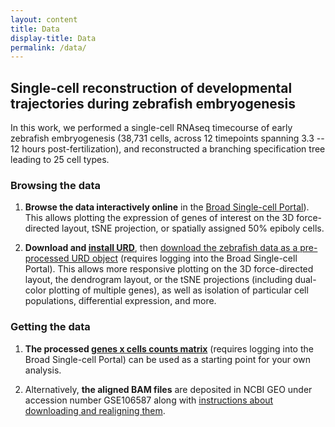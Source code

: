 ```yaml
---
layout: content
title: Data
display-title: Data
permalink: /data/
---
```


## Single-cell reconstruction of developmental trajectories during zebrafish embryogenesis

In this work, we performed a single-cell RNAseq timecourse of early zebrafish embryogenesis (38,731 cells, across 12 timepoints spanning 3.3 -- 12 hours post-fertilization), and reconstructed a branching specification tree leading to 25 cell types.

### Browsing the data

1. **Browse the data interactively online** in the [Broad Single-cell Portal](https://singlecell.broadinstitute.org/single_cell/study/SCP162/single-cell-reconstruction-of-developmental-trajectories-during-zebrafish-embryogenesis)). This allows plotting the expression of genes of interest on the 3D force-directed layout, tSNE projection, or spatially assigned 50% epiboly cells.

2. **Download and [install URD](https://github.com/farrellja/URD/blob/master/INSTALL.md)**, then [download the zebrafish data as a pre-processed URD object](https://singlecell.broadinstitute.org/single_cell/study/SCP162/single-cell-reconstruction-of-developmental-trajectories-during-zebrafish-embryogenesis?filename=URD_Zebrafish_Object.rds) (requires logging into the Broad Single-cell Portal). This allows more responsive plotting on the 3D force-directed layout, the dendrogram layout, or the tSNE projections (including dual-color plotting of multiple genes), as well as isolation of particular cell populations, differential expression, and more.

### Getting the data

1. **The processed [genes x cells counts matrix](https://singlecell.broadinstitute.org/single_cell/study/SCP162/single-cell-reconstruction-of-developmental-trajectories-during-zebrafish-embryogenesis?filename=URD_Dropseq_Expression_Log2TPM.txt.gz)** (requires logging into the Broad Single-cell Portal) can be used as a starting point for your own analysis.

2. Alternatively, **the aligned BAM files** are deposited in NCBI GEO under accession number GSE106587 along with [instructions about downloading and realigning them](data-URDpaper-BAMs.md).